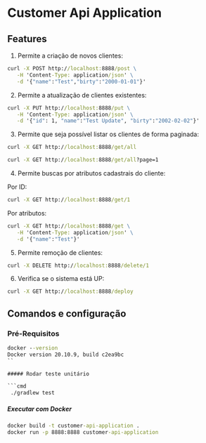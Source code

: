 # Customer Api Application

## Features

1. Permite a criação de novos clientes:

```cmd
curl -X POST http://localhost:8888/post \
   -H 'Content-Type: application/json' \
   -d '{"name":"Test","birty":"2000-01-01"}'
```

2. Permite a atualização de clientes existentes:

```cmd
curl -X PUT http://localhost:8888/put \
   -H 'Content-Type: application/json' \
   -d '{"id": 1, "name":"Test Update", "birty":"2002-02-02"}'
```

3. Permite que seja possível listar os clientes de forma paginada:

```cmd
curl -X GET http://localhost:8888/get/all
```

```cmd
curl -X GET http://localhost:8888/get/all?page=1
```

4. Permite buscas por atributos cadastrais do cliente:

Por ID:

```cmd
curl -X GET http://localhost:8888/get/1
```

Por atributos:

```cmd
curl -X GET http://localhost:8888/get \
   -H 'Content-Type: application/json' \
   -d '{"name":"Test"}'
```

5. Permite remoção de clientes:

```cmd
curl -X DELETE http://localhost:8888/delete/1
```

6. Verifica se o sistema está UP:

```cmd
curl -X GET http://localhost:8888/deploy
```

## Comandos e configuração

### Pré-Requisitos
```cmd
docker --version
Docker version 20.10.9, build c2ea9bc
``

##### Rodar teste unitário

```cmd
 ./gradlew test
```

##### Executar com Docker

```cmd
docker build -t customer-api-application .
docker run -p 8888:8888 customer-api-application
```
